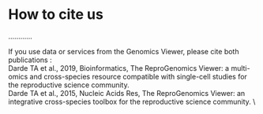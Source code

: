 #  How to cite us


............



If you use data or services from the Genomics Viewer, please cite both publications :\
Darde TA et al., 2019, Bioinformatics, The ReproGenomics Viewer: a multi-omics and cross-species resource compatible with single-cell studies for the reproductive science community. \
Darde TA et al., 2015, Nucleic Acids Res, The ReproGenomics Viewer: an integrative cross-species toolbox for the reproductive science community. \

